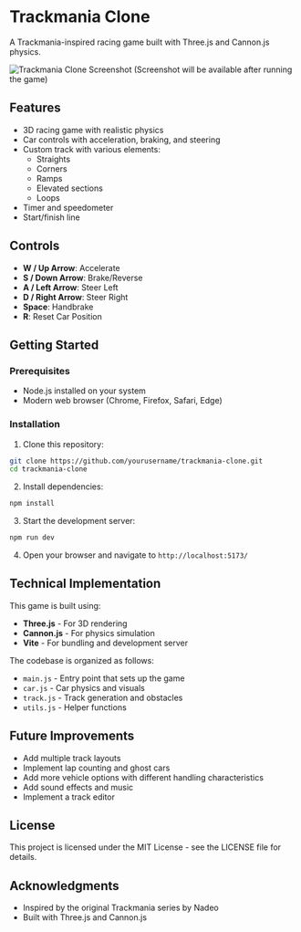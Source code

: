 # Trackmania Clone

A Trackmania-inspired racing game built with Three.js and Cannon.js physics.

![Trackmania Clone Screenshot](screenshot.png)
(Screenshot will be available after running the game)

## Features

- 3D racing game with realistic physics
- Car controls with acceleration, braking, and steering
- Custom track with various elements:
  - Straights
  - Corners
  - Ramps
  - Elevated sections
  - Loops
- Timer and speedometer
- Start/finish line

## Controls

- **W / Up Arrow**: Accelerate
- **S / Down Arrow**: Brake/Reverse
- **A / Left Arrow**: Steer Left
- **D / Right Arrow**: Steer Right
- **Space**: Handbrake
- **R**: Reset Car Position

## Getting Started

### Prerequisites

- Node.js installed on your system
- Modern web browser (Chrome, Firefox, Safari, Edge)

### Installation

1. Clone this repository:
```bash
git clone https://github.com/yourusername/trackmania-clone.git
cd trackmania-clone
```

2. Install dependencies:
```bash
npm install
```

3. Start the development server:
```bash
npm run dev
```

4. Open your browser and navigate to `http://localhost:5173/`

## Technical Implementation

This game is built using:

- **Three.js** - For 3D rendering
- **Cannon.js** - For physics simulation
- **Vite** - For bundling and development server

The codebase is organized as follows:

- `main.js` - Entry point that sets up the game
- `car.js` - Car physics and visuals
- `track.js` - Track generation and obstacles
- `utils.js` - Helper functions

## Future Improvements

- Add multiple track layouts
- Implement lap counting and ghost cars
- Add more vehicle options with different handling characteristics
- Add sound effects and music
- Implement a track editor

## License

This project is licensed under the MIT License - see the LICENSE file for details.

## Acknowledgments

- Inspired by the original Trackmania series by Nadeo
- Built with Three.js and Cannon.js 